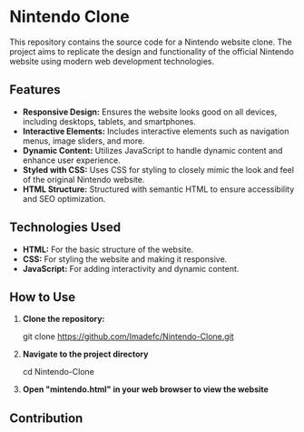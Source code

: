 # Nintendo Clone

This repository contains the source code for a Nintendo website clone. The project aims to replicate the design and functionality of the official Nintendo website using modern web development technologies.

## Features

- **Responsive Design:** Ensures the website looks good on all devices, including desktops, tablets, and smartphones.
- **Interactive Elements:** Includes interactive elements such as navigation menus, image sliders, and more.
- **Dynamic Content:** Utilizes JavaScript to handle dynamic content and enhance user experience.
- **Styled with CSS:** Uses CSS for styling to closely mimic the look and feel of the original Nintendo website.
- **HTML Structure:** Structured with semantic HTML to ensure accessibility and SEO optimization.

## Technologies Used

- **HTML:** For the basic structure of the website.
- **CSS:** For styling the website and making it responsive.
- **JavaScript:** For adding interactivity and dynamic content.

## How to Use

1. **Clone the repository:**
   
   git clone https://github.com/Imadefc/Nintendo-Clone.git
   
2. **Navigate to the project directory**
   
   cd Nintendo-Clone
   
3. **Open "mintendo.html" in your web browser to view the website**

## Contribution
